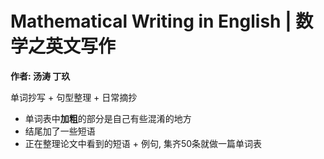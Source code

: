 # Mathematical Writing in English | 数学之英文写作

**作者: 汤涛 丁玖**

单词抄写 + 句型整理 + 日常摘抄

+ 单词表中**加粗**的部分是自己有些混淆的地方
+ 结尾加了一些短语
+ 正在整理论文中看到的短语 + 例句, 集齐50条就做一篇单词表             
